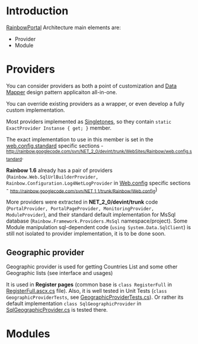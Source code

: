 # Introduction #

[RainbowPortal](http://code.google.com/p/rainbow) Architecture main elements are:

  * Provider
  * Module


# Providers #

You can consider providers as both a point of customization and [Data Mapper](http://www.designpatternsfor.net/default.aspx?pid=22) design pattern applicaiton all-in-one.

You can override existing providers as a wrapper, or even develop a fully custom implementation.

Most providers implemented as [Singletones](http://www.dofactory.com/Patterns/PatternSingleton.aspx), so they contain `static ExactProvider Instanse { get; }` member.

The exact implementation to use in this member is set in the [web.config.standard](http://code.google.com/p/rainbow/source/browse/NET_2_0/devint/trunk/WebSites/Rainbow/web.config.standard) specific sections - <sub>http://rainbow.googlecode.com/svn/NET_2_0/devint/trunk/WebSites/Rainbow/web.config.standard</sub>.

**Rainbow 1.6** already has a pair of providers (`Rainbow.Web.SqlUrlBuilderProvider, Rainbow.Configuration.Log4NetLogProvider` in [Web.config](http://code.google.com/p/rainbow/source/browse/NET_2_0/devint/trunk/WebSites/Rainbow/web.config.standard) specific sections - <sub>http://rainbow.googlecode.com/svn/NET_1_1/trunk/Rainbow/Web.config</sub>)

More providers were extracted in **NET\_2\_0/devint/trunk** code (`PortalProvider, PortalPageProvider, MonitoringProvider, ModuleProvider`), and their standard default implementation for MsSql database (`Rainbow.Framework.Providers.MsSql` namespace/project). Some Module manipulation sql-dependent code (`using System.Data.SqlClient`) is still not isolated to provider implementation, it is to be done soon.

## Geographic provider ##

Geographic provider is used for getting Countries List and some other Geographic lists (see interface and usages)

It is used in **Register pages** (common base is `class RegisterFull` in [RegisterFull.ascx.cs](http://code.google.com/p/rainbow/source/browse/NET_2_0/devint/trunk/Projects/Rainbow.Framework.Web.UI.WebControls/Modules/RegisterFull.ascx.cs) file).
Also, it is well tested in Unit Tests (`class GeographicProviderTests`, see [GeographicProviderTests.cs](http://code.google.com/p/rainbow/source/browse/NET_2_0/devint/trunk/Tests/Rainbow.Tests.Data.MsSql/GeographicProviderTests.cs)). Or rather its default implementation `class SqlGeographicProvider` in [SqlGeographicProvider.cs](http://code.google.com/p/rainbow/source/browse/NET_2_0/devint/trunk/Providers/Rainbow.Framework.Providers.MsSql/SqlGeographicProvider.cs) is tested there.

# Modules #